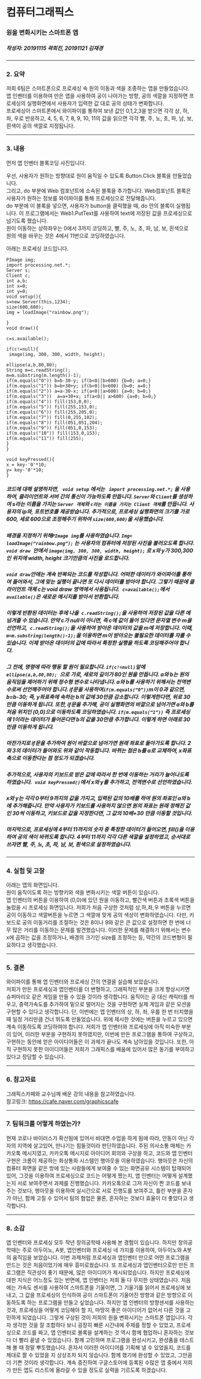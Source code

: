 #  컴퓨터그래픽스  
### 원을 변화시키는 스마트폰 앱
##### 작성자: 20191115 곽희진, 20191121 김재경 

---------------------
### 2. 요약  


저희 6팀은 스마트폰으로 프로세싱 속 원의 이동과 색을 조종하는 앱을 만들었습니다.  
앱 인벤터를 이용하여 만은 앱을 사용하여 공이 나아가는 방향, 공의 색깔을 지정하면 
프로세싱의 실행화면에서 사용자가 입력한 값 대로 공의 상태가 변화합니다.   
 프로세싱이 스마트폰에서 와이파이를 통하여 보낸 값인 0,1,2,3을 받으면 각각 상, 하, 좌, 우로 반응하고, 4, 5, 6, 7, 8, 9, 10, 11의 값을 읽으면 각각 빨, 주, 노, 초, 파, 남, 보, 흰색이 공의 색깔로 지정됩니다.  

--------------------
### 3. 내용
먼저 앱 인벤터 블록코딩 사진입니다.  

우선, 사용자가 원하는 방향대로 원이 움직일 수 있도록 Button.Click 블록을 만들었습니다.  
그리고, do 부분에 Web 컴포넌트에 소속된 블록을 추가합니다. Web컴포넌트 블록은 사용자가 원하는 정보를 와이파이를 통해 프로세싱으로 전달해줍니다.  
do 부분에 이 블록을 넣으면, 사용자가 button을 클릭했을 때, do 안의 블록이 실행됩니다.  이 프로그램에서는 Web1.PutText를 사용하여 text에 저장된 값을 프로세싱으로 넘기도록 했습니다.  
원이 이동하는 상하좌우는 0에서 3까지 코딩하고, 빨, 주, 노, 초, 파, 남, 보, 흰색으로 원의 색을 바꾸는 것은 4에서 11번으로 코딩하였습니다.    

아래는 프로세싱 코드입니다.  
```
PImage img;
import processing.net.*;
Server s;
Client c;
int a,b;
int x=0;
int y=0;
void setup(){
s=new Server(this,1234);
size(600,600);
img = loadImage("rainbow.png");

}
void draw(){

c=s.available();

if(c!=null){
 image(img, 300, 300, width, height);

ellipse(a,b,80,80);
String m=c.readString();
m=m.substring(m.length()-1);
if(m.equals("0")) b=b-30-y; if(b<0||b>600) {b=0; a=0;} 
if(m.equals("1")) b=b+30+y; if(b<0||b>600) {b=0; a=0;}
if(m.equals("2")) a=a-30-x; if(a<0||a>600) {a=0; b=0;}
if(m.equals("3"))  a=a+30+x; if(a<0|| a>600) {a=0; b=0;}
if(m.equals("4")) fill(153,0,0);
if(m.equals("5")) fill(255,153,0);
if(m.equals("6")) fill(255,205,0);
if(m.equals("7")) fill(0,255,102);
if(m.equals("8")) fill(051,051,204);
if(m.equals("9")) fill(051,0,153);
if(m.equals("10")) fill(153,0,153);
if(m.equals("11")) fill(255);
}
}

void keyPressed(){
x = key-'0'*10;
y= key-'0'*10;
}
``` 


##### 코드에 대해 설명하자면, ``` void setup``` 에서는 ``` import processing.net.*;``` 을 사용하여, 클라이언트와 서버 간의 통신이 가능하도록 만듭니다. ```Server```와 ```Client```를 생성하여 s라는 이름을 가지는 ```Server 객체```와 ```c라는 이름을 가지는 Client 객체```를 만듭니다.  사용자의 ip와, 포트번호를 제공받습니다. 추가적으로, 프로세싱 실행화면의 크기를 가로 600, 세로 600으로 조정해주기 위하여 ```size(600,600)```을 사용했습니다.  
##### 배경을 지정하기 위해```PImage img```를 사용하였습니다. ```Img= loadImage(“rainbow.png”);``` 는 사용자의 컴퓨터에 저장된 사진을 불러오도록 합니다.  ```void draw ```안에서 ```image(img, 300, 300, width, height);``` 로 x와 y가 300,300인 위치에 width, height 크기만큼의 사진을 로드합니다.  
##### ```void draw```안에는 계속 반복되는 코드를 작성합니다. 어떠한 데이터가 와이파이를 통하여 들어와서, 그에 맞는 실행이 끝나면 또 다시 데이터를 받아야 합니다. 그렇기 때문에 클라이언트 객체 c는 void draw 영역에서 사용됩니다.``` c=available();```에서 ```available()```은 새로운 메시지를 받아서 반환합니다.   
 #####  이렇게 반환된 데이터는 후에 나올``` c.readString();```을 사용하여 저장된 값을 다른 에 넘겨줄 수 있습니다. 만약 c가 null이 아니면, 즉 c에 값이 들어 있다면 문자열 변수 m을 선언하고,``` c.readString();```을 사용하여 받아온 데이터의 값을 m에 저장합니다.  이때, ```m=m.substring(length()-1);```을 이용하면 m이 받아오는 불필요한 데이터를 자를 수 있습니다. 이제 받아온 데이터의 값에 따라서 특정한 실행을 하도록 코딩해주어야 합니다.   
 ##### 그 전에, 명령에 따라 행동 할 원이 필요합니다. ```if(c!=null)```앞에 ```ellipse(a,b,80,80); ```으로 가로, 세로의 길이가 80인 원을 만듭니다. a와 b는 원의 움직임을 제어하기 위해 정수형 변수로 나타냅니다. a와 b를 사용하기 위해서는 전역변수로써 선언해주어야 합니다. if문을 사용하여``` if(m.equals(“0”)) ```m이 0과 같으면, b=b-30; 즉, y좌표축에 속하는 b의 값에 30만큼 감소합니다. 이렇게한다면, 위로 30만큼 이동하게 됩니다. 또한, if문을 추가해, 공이 실행화면의 바깥으로 넘어가면 a와 b를 처음 위치인 (0,0)으로 이동하도록 코딩하였습니다. ```if(m.equals(“1”))``` 즉 프로세싱에 1이라는 데이터가 들어온다면 b의 값을 30만큼 추가합니다. 이렇게 하면 아래로 30만큼 이동하게 됩니다.  
#####  마찬가지로 if문을 추가하여 원이 바깥으로 넘어가면 원래 좌표로 돌아가도록 합니다. 2와 3의 데이터가 들어와도 위와 같이 작동합니다. 바뀌는 점은 b를 a로 교체하여, x좌표축으로 이동한다는 점 정도가 되겠습니다.  
##### 추가적으로, 사용자의 키보드로 받은 값에 따라서 한 번에 이동하는 거리가 늘어나도록 하였습니다.``` void keyPressed()```에서 x와 y를 추가하고, 전역변수로 선언하였습니다.  
#####  x와 y는 각각 0부터 9까지의 값을 가지고, 입력된 값의 10배를 하여 원의 좌표인 a와 b에 추가해줍니다. 만약 사용자가 키보드를 사용하지 않으면 원의 좌표는 원래 정해진 값인 30씩 이동하고, 키보드로 값을 지정한다면, 그 값의 10배+30 만큼 이동할 것입니다.  
##### 마지막으로, 프로세싱에 4부터 11까지의 숫자 중 특정한 데이터가 들어오면, fill()을 이용하여 공의 색이 바뀌도록 합니다. 4부터 11까지 각각 다른 색깔을 설정하였고, 순서대로 쓰자면 빨, 주, 노, 초, 파, 남, 보, 흰색으로 설정하였습니다.   


--------------------
### 4. 실험 및 고찰
아래는 앱의 화면입니다.  
원이 움직이도록 하는 방향키와 색을 변화시키는 색깔 버튼이 있습니다.   
앱 인벤터의 버튼을 이용하여 (0,0)에 있던 원을 이동하고, 빨간색 버튼과 초록색 버튼을 눌렀을 시 프로세싱 화면입니다. 저희가 처음 구상한 것처럼 상,하,좌,우 버튼을 누르면 공이 이동하고 색깔버튼을 누르면 그 색깔에 맞게 공의 색상이 변화하였습니다. 다만, 키보드로 공의 이동거리를 조절하는 것은 8이나 9와 같은 큰 값으로 설정하면 한 번에 너무 많은 거리를 이동하는 문제를 발견했습니다. 이러한 문제를 해결하기 위해서는 변수 x에 곱하는 값을 조정하거나, 배경의 크기인 size를 조정하는 등, 약간의 코드변형이 필요하다고 생각했습니다. 

--------------------
### 5. 결론
와이파이를 통해 앱 인벤터와 프로세싱 간의 연결을 실습해 보았습니다.   
저희가 만든 프로세싱과 앱인벤터를 더 변형하고, 그래픽적인 부분을 크게 향상시키면 슈퍼마리오 같은 게임을 만들 수 있을 것이라 생각합니다. 움직이는 공 대신 캐릭터를 씌우고, 중력가속도를 추가하여 밑으로 떨어지는 것을 구현하면 실제 게임과 같은 모션을 구현할 수 있다고 생각합니다. 단, 이번에는 앱 인벤터의 상, 하, 좌, 우를 한 번 터치했을 때 일정 거리만큼 건너 뛰도록 만들었습니다. 위에 제시한 것에는 버튼을 누르고 있으면 계속 이동하도록 코딩하여야 합니다. 저희가 앱 인벤터와 프로세싱에 아직 미숙한 부분이 있어, 이러한 부분을 구현하지 못하였지만, 이번에 만든 프로그램을 통하여 구상하고, 구현하는 동안에 얻은 아이디어들은 이 과제가 끝나도 계속 남아있을 것입니다. 또한, 아직 구현하지 못한 아이디어들은 저희가 그래픽스를 배움에 있어서 많은 동기를 부여하고 있다고 장담할 수 있습니다. 


--------------------

### 6. 참고자료

그래픽스카페와 교수님께 배운 강의 내용을 참고하였습니다.   
참고링크: https://cafe.naver.com/graphicscafe

--------------------
### 7. 팀워크를 어떻게 하였는가?  

현재 코로나 바이러스가 확산됨에 있어서 비대면 수업을 하게 됨에 따라, 안동이 아닌 각자의 지역에 살고있어, 만나기는 힘들것이라 판단하였습니다. 주된 의사소통 매체는 카카오톡 메시지였고, 카카오톡 메시지로 아이디어 회의와 구상을 하고, 코드와 앱 인벤터 구현은 크롬이 제공하는 화상통화 시스템인 행아웃을 이용하였습니다. 행아웃은 자신의 컴퓨터 화면을 같은 방에 있는 사람들에게 보여줄 수 있는 화면공유 시스템이 탑재되어 있어, 그것을 이용하여 프로세싱으로 코드는 어떻게 짰는지, 앱 인벤터는 어떻게 설계했는지 서로 보여주면서 과제를 진행했습니다. 카카오톡으로 그저 자신이 짠 코드를 보내주는 것보다, 행아웃을 이용하여 실시간으로 서로 진행도를 보여주고, 틀린 부분을 혼자가 아닌, 함께 고칠 수 있어서 팀의 협업은 물론, 혼자하는 것보다 효율이 더 좋았다고 생각합니다. 

--------------------
### 8. 소감
 앱 인벤터와 프로세싱 모두 작년 창의공학때 사용해 본 경험이 있습니다. 하지만 창의공학때는 주로 아두이노, A봇, 앱인벤터와 프로세싱 네 가지를 이용하여, 아두이노와 A봇의 움직임을 보았습니다. 이번 과제처럼 프로세싱과 앱인벤터 만으로 어떤 프로그램을 만드는 것은 처음이었기에 매우 흥미로웠습니다. 또 프로세싱과 앱인벤터으로만 만든 프로그램은 직관성이 좋기 때문에, 많은 아이디어가 제시되었습니다. 하지만 프로세싱에 대한 지식은 어느정도 있는 반면에, 앱 인벤터는 저희 둘 다 무지한 상태였습니다. 처음에는 가속도 센서를 사용하여 스마트폰을 기울이면, 그 기울기를 읽어서 프로세싱에 보내고, 그 값을 프로세싱이 인식하여 공이 스마트폰이 기울어진 방향과 같은 방향으로 이동하도록 하는 프로그램을 만들고 싶었습니다. 하지만 앱 인벤터의 방향센서를 사용하는 것과, 프로세싱을 어떻게 코딩해야 할 지, 마땅히 좋은 아이디어가 없어서 다른 것을 고민하게 되었습니다. 그렇게 구상된 것이 저희의 원을 변화시키는 스마트폰 앱입니다. 각자 생각한 것을 잘 조합하다 보니 굉장히 빠른 시간내에 주제를 정할 수 있었고, 프로세싱으로 코드를 짜고, 앱 인벤터로 블록을 설계하는 것 역시 함께 협업하니 혼자하는 것보다 더 빨리 끝낼 수 있었습니다. 함께 고민하며 프로그램을 완성시키고, 완성품을 테스트 해 볼 때 정말 뿌듯했습니다. 혼자서 이러한 아이디어를 기획해 낼 수 있었을지, 코드를 제대로 짤 수 있었을 지 상상조차 되지 않습니다. 함께 했기에 완성할 수 있었고, 그만큼 더 기쁜 것이라 생각합니다. 계속 증진하여 구글스토어에 등록된 수많은 앱 중에서 저희가 만든 앱도 리스트에 올라갈 수 있을 정도로 실력을 기르도록 하겠습니다.

